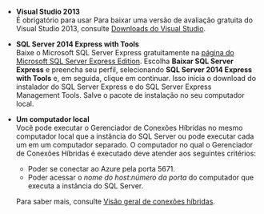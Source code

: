 
- **Visual Studio 2013** <br/>É obrigatório para usar Para baixar uma versão de avaliação gratuita do Visual Studio 2013, consulte [Downloads do Visual Studio](http://www.visualstudio.com/downloads/download-visual-studio-vs). 

- **SQL Server 2014 Express with Tools** <br/>Baixe o Microsoft SQL Server Express gratuitamente na [página do Microsoft SQL Server Express Edition](http://www.microsoft.com/pt-br/server-cloud/Products/sql-server-editions/sql-server-express.aspx). Escolha **Baixar SQL Server Express** e preencha seu perfil, selecionando **SQL Server 2014 Express with Tools** e, em seguida, clique em continuar. Isso inicia o download do instalador do SQL Server Express e do SQL Server Express Management Tools. Salve o pacote de instalação no seu computador local.

- **Um computador local** <br/>Você pode executar o Gerenciador de Conexões Híbridas no mesmo computador local que a instância do SQL Server ou pode executar cada um em um computador separado. O computador no qual o Gerenciador de Conexões Híbridas é executado deve atender aos seguintes critérios:

	- Poder se conectar ao Azure pela porta 5671.
	- Poder acessar o *nome do host*:*número da porta* do computador que executa a instância do SQL Server.  

	Para saber mais, consulte [Visão geral de conexões híbridas](../articles/integration-hybrid-connection-overview.md).

<!---HONumber=August15_HO6-->